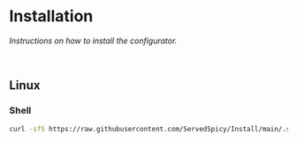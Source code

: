 
# Installation

*Instructions on how to install the configurator.*

<br>

## Linux

### Shell

```sh
curl -sfS https://raw.githubusercontent.com/ServedSpicy/Install/main/.sh | sh
```
